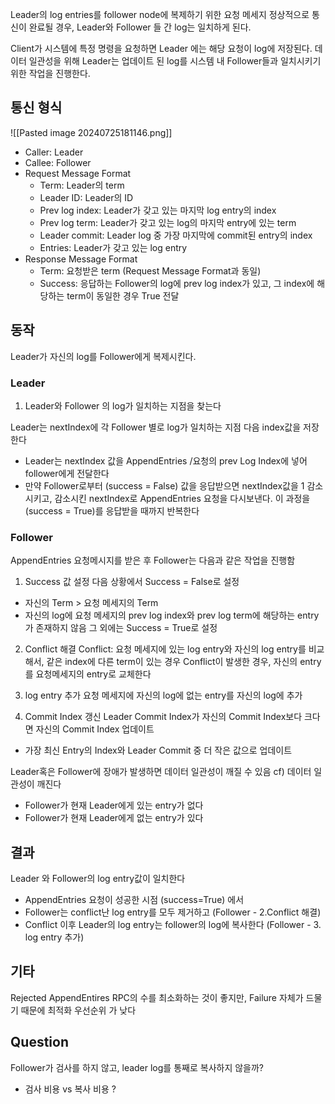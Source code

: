 Leader의 log entries를 follower node에 복제하기 위한 요청 메세지
정상적으로 통신이 완료될 경우, Leader와 Follower 들 간 log는 일치하게 된다.

Client가 시스템에 특정 명령을 요청하면 Leader 에는 해당 요청이 log에 저장된다.
데이터 일관성을 위해 Leader는 업데이트 된 log를 시스템 내 Follower들과 일치시키기 위한 작업을 진행한다.

## 통신 형식

![[Pasted image 20240725181146.png]]
- Caller: Leader
- Callee: Follower
- Request Message Format
	- Term: Leader의 term
	- Leader ID: Leader의 ID
	- Prev log index: Leader가 갖고 있는 마지막 log entry의 index
	- Prev log term: Leader가 갖고 있는 log의 마지막 entry에 있는 term
	- Leader commit: Leader log 중 가장 마지막에 commit된 entry의 index
	- Entries: Leader가 갖고 있는 log entry
- Response Message Format
	- Term: 요청받은 term (Request Message Format과 동일)
	- Success: 응답하는 Follower의 log에 prev log index가 있고, 그 index에 해당하는 term이 동일한 경우 True 전달

## 동작
Leader가 자신의 log를 Follower에게 복제시킨다.

### Leader
1. Leader와 Follower 의 log가 일치하는 지점을 찾는다

Leader는 nextIndex에 각 Follower 별로 log가 일치하는 지점 다음 index값을 저장한다
- Leader는 nextIndex 값을 AppendEntries /요청의 prev Log Index에 넣어 follower에게 전달한다
- 만약 Follower로부터 (success = False) 값을 응답받으면 nextIndex값을 1 감소시키고, 감소시킨 nextIndex로 AppendEntries 요청을 다시보낸다. 이 과정을 (success = True)를 응답받을 때까지 반복한다

### Follower
AppendEntries 요청메시지를 받은 후 Follower는 다음과 같은 작업을 진행함

1. Success 값 설정
다음 상황에서 Success =  False로 설정
- 자신의 Term > 요청 메세지의 Term
- 자신의 log에 요청 메세지의 prev log index와 prev log term에 해당하는 entry가 존재하지 않음
그 외에는 Success = True로 설정

2. Conflict 해결
Conflict: 요청 메세지에 있는 log entry와 자신의 log entry를 비교해서, 같은 index에 다른 term이 있는 경우
Conflict이 발생한 경우, 자신의 entry를 요청메세지의 entry로 교체한다

3. log entry 추가
요청 메세지에 자신의 log에 없는 entry를 자신의 log에 추가

4. Commit Index 갱신
Leader Commit Index가 자신의 Commit Index보다 크다면 자신의 Commit Index 업데이트
- 가장 최신 Entry의 Index와 Leader Commit 중 더 작은 값으로 업데이트


Leader혹은 Follower에 장애가 발생하면 데이터 일관성이 깨질 수 있음
cf) 데이터 일관성이 깨진다
- Follower가 현재 Leader에게 있는 entry가 없다
- Follower가 현재 Leader에게 없는 entry가 있다

## 결과
Leader 와 Follower의 log entry값이 일치한다
- AppendEntries 요청이 성공한 시점 (success=True) 에서
- Follower는 conflict난 log entry를 모두 제거하고 (Follower - 2.Conflict 해결)
- Conflict 이후 Leader의 log entry는 follower의 log에 복사한다 (Follower - 3. log entry 추가)

## 기타
Rejected AppendEntires RPC의 수를 최소화하는 것이 좋지만, Failure 자체가 드물기 때문에 최적화 우선순위 가 낮다

## Question
Follower가 검사를 하지 않고, leader log를 통째로 복사하지 않을까?
- 검사 비용 vs 복사 비용 ?
